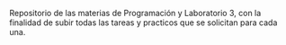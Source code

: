 Repositorio de las materias de Programación y Laboratorio 3, con la finalidad de subir todas las tareas y practicos que se solicitan para cada una.
